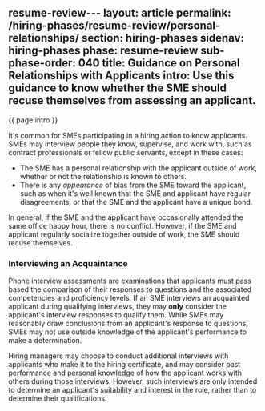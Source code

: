 resume-review---
layout: article
permalink: /hiring-phases/resume-review/personal-relationships/
section: hiring-phases
sidenav: hiring-phases
phase: resume-review
sub-phase-order: 040
title: Guidance on Personal Relationships with Applicants
intro: Use this guidance to know whether the SME should recuse themselves from assessing an applicant.
---

<p class="usa-intro">
  {{ page.intro }}
</p>

It's common for SMEs participating in a hiring action to know applicants. SMEs may interview people they know, supervise, and work with, such as contract professionals or fellow public servants, except in these cases:

- The SME has a personal relationship with the applicant outside of work, whether or not the relationship is known to others.
- There is any _appearance_ of bias from the SME toward the applicant, such as when it's well known that the SME and applicant have regular disagreements, or that the SME and the applicant have a unique bond.

In general, if the SME and the applicant have occasionally attended the same office happy hour, there is no conflict. However, if the SME and applicant regularly socialize together outside of work, the SME should recuse themselves.

### Interviewing an Acquaintance

Phone interview assessments are examinations that applicants must pass based the comparison of their responses to questions and the associated competencies and proficiency levels. If an SME interviews an acquainted applicant during qualifying interviews, they may **only** consider the applicant's interview responses to qualify them. While SMEs may reasonably draw conclusions from an applicant's response to questions, SMEs may not use outside knowledge of the applicant's performance to make a determination.

Hiring managers may choose to conduct additional interviews with applicants who make it to the hiring certificate, and may consider past performance and personal knowledge of how the applicant works with others during those interviews. However, such interviews are only intended to determine an applicant's suitability and interest in the role, rather than to determine their qualifications.
